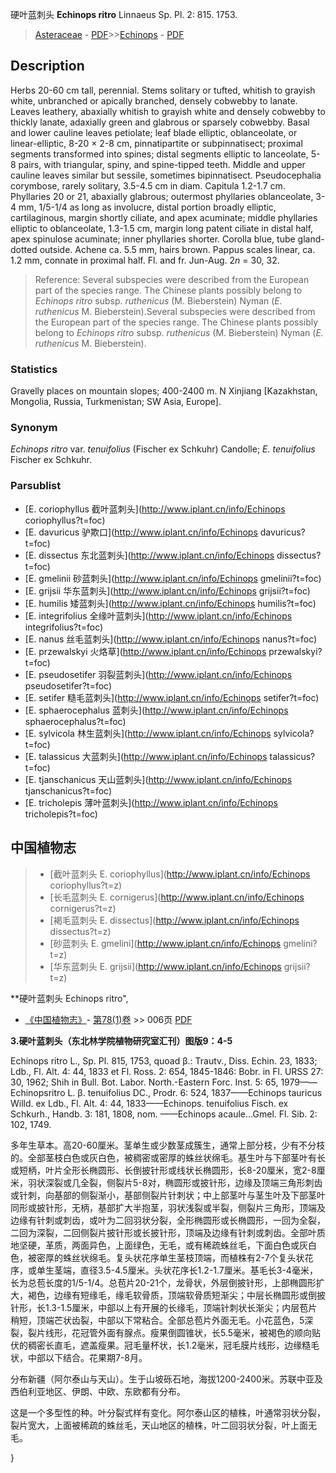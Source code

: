 硬叶蓝刺头 **Echinops ritro** Linnaeus Sp. Pl. 2: 815. 1753.

> [Asteraceae](http://www.iplant.cn/info/Asteraceae?t=foc) - [PDF](http://www.iplant.cn/foc/pdf/Asteraceae.pdf)>>[Echinops](http://www.iplant.cn/info/Echinops?t=foc) - [PDF](http://www.iplant.cn/foc/pdf/Echinops.pdf)

## Description

Herbs 20-60 cm tall, perennial. Stems solitary or tufted, whitish to grayish white, unbranched or apically branched, densely cobwebby to lanate. Leaves leathery, abaxially whitish to grayish white and densely cobwebby to thickly lanate, adaxially green and glabrous or sparsely cobwebby. Basal and lower cauline leaves petiolate; leaf blade elliptic, oblanceolate, or linear-elliptic, 8-20 × 2-8 cm, pinnatipartite or subpinnatisect; proximal segments transformed into spines; distal segments elliptic to lanceolate, 5-8 pairs, with triangular, spiny, and spine-tipped teeth. Middle and upper cauline leaves similar but sessile, sometimes bipinnatisect. Pseudocephalia corymbose, rarely solitary, 3.5-4.5 cm in diam. Capitula 1.2-1.7 cm. Phyllaries 20 or 21, abaxially glabrous; outermost phyllaries oblanceolate, 3-4 mm, 1/5-1/4 as long as involucre, distal portion broadly elliptic, cartilaginous, margin shortly ciliate, and apex acuminate; middle phyllaries elliptic to oblanceolate, 1.3-1.5 cm, margin long patent ciliate in distal half, apex spinulose acuminate; inner phyllaries shorter. Corolla blue, tube gland-dotted outside. Achene ca. 5.5 mm, hairs brown. Pappus scales linear, ca. 1.2 mm, connate in proximal half. Fl. and fr. Jun-Aug. 2*n* = 30, 32.

> Reference: 
> Several subspecies were described from the European part of the species range. The Chinese plants possibly belong to *Echinops ritro* subsp. *ruthenicus* (M. Bieberstein) Nyman (*E. ruthenicus* M. Bieberstein).Several subspecies were described from the European part of the species range. The Chinese plants possibly belong to *Echinops ritro* subsp. *ruthenicus* (M. Bieberstein) Nyman (*E. ruthenicus* M. Bieberstein).

### Statistics
Gravelly places on mountain slopes; 400-2400 m. N Xinjiang [Kazakhstan, Mongolia, Russia, Turkmenistan; SW Asia, Europe].

### Synonym
*Echinops ritro* var. *tenuifolius* (Fischer ex Schkuhr) Candolle; *E. tenuifolius* Fischer ex Schkuhr.

### Parsublist

* [E.  coriophyllus  截叶蓝刺头](http://www.iplant.cn/info/Echinops coriophyllus?t=foc)
* [E.  davuricus  驴欺口](http://www.iplant.cn/info/Echinops davuricus?t=foc)
* [E.  dissectus  东北蓝刺头](http://www.iplant.cn/info/Echinops dissectus?t=foc)
* [E.  gmelinii  砂蓝刺头](http://www.iplant.cn/info/Echinops gmelinii?t=foc)
* [E.  grijsii  华东蓝刺头](http://www.iplant.cn/info/Echinops grijsii?t=foc)
* [E.  humilis  矮蓝刺头](http://www.iplant.cn/info/Echinops humilis?t=foc)
* [E.  integrifolius  全缘叶蓝刺头](http://www.iplant.cn/info/Echinops integrifolius?t=foc)
* [E.  nanus  丝毛蓝刺头](http://www.iplant.cn/info/Echinops nanus?t=foc)
* [E.  przewalskyi  火烙草](http://www.iplant.cn/info/Echinops przewalskyi?t=foc)
* [E.  pseudosetifer  羽裂蓝刺头](http://www.iplant.cn/info/Echinops pseudosetifer?t=foc)
* [E.  setifer  糙毛蓝刺头](http://www.iplant.cn/info/Echinops setifer?t=foc)
* [E.  sphaerocephalus  蓝刺头](http://www.iplant.cn/info/Echinops sphaerocephalus?t=foc)
* [E.  sylvicola  林生蓝刺头](http://www.iplant.cn/info/Echinops sylvicola?t=foc)
* [E.  talassicus  大蓝刺头](http://www.iplant.cn/info/Echinops talassicus?t=foc)
* [E.  tjanschanicus  天山蓝刺头](http://www.iplant.cn/info/Echinops tjanschanicus?t=foc)
* [E.  tricholepis  薄叶蓝刺头](http://www.iplant.cn/info/Echinops tricholepis?t=foc)

## 中国植物志

> * [截叶蓝刺头  E.  coriophyllus](http://www.iplant.cn/info/Echinops coriophyllus?t=z)
> * [长毛蓝刺头  E.  cornigerus](http://www.iplant.cn/info/Echinops cornigerus?t=z)
> * [褐毛蓝刺头  E.  dissectus](http://www.iplant.cn/info/Echinops dissectus?t=z)
> * [砂蓝刺头  E.  gmelini](http://www.iplant.cn/info/Echinops gmelini?t=z)
> * [华东蓝刺头  E.  grijsii](http://www.iplant.cn/info/Echinops grijsii?t=z)

**硬叶蓝刺头 Echinops ritro",

* [《中国植物志》](http://www.iplant.cn/frps)- [第78(1)卷](http://www.iplant.cn/frps/vol/78(1)) >> 006页 [PDF](http://www.iplant.cn/frps/pdf/78(1)/006.PDF)

**3.硬叶蓝刺头（东北林学院植物研究室汇刊）图版9：4-5**

Echinops ritro L., Sp. Pl. 815, 1753, quoad β.: Trautv., Diss. Echin. 23, 1833; Ldb., Fl. Alt. 4: 44, 1833 et Fl. Ross. 2: 654, 1845-1846: Bobr. in Fl. URSS 27: 30, 1962; Shih in Bull. Bot. Labor. North.-Eastern Forc. Inst. 5: 65, 1979——Echinopsritro L. β. tenuifolius DC., Prodr. 6: 524, 1837——Echinops tauricus Willd. ex Ldb., Fl. Alt. 4: 44, 1833——Echinops. tenuifolius Fisch. ex Schkurh., Handb. 3: 181, 1808, nom. ——Echinops acaule…Gmel. Fl. Sib. 2: 102, 1749.

多年生草本。高20-60厘米。茎单生或少数茎成簇生，通常上部分枝，少有不分枝的。全部茎枝白色或灰白色，被稠密或密厚的蛛丝状绵毛。基生叶与下部茎叶有长或短柄，叶片全形长椭圆形、长倒披针形或线状长椭圆形，长8-20厘米，宽2-8厘米，羽状深裂或几全裂，侧裂片5-8对，椭圆形或披针形，边缘及顶端三角形刺齿或针刺，向基部的侧裂渐小，基部侧裂片针刺状；中上部茎叶与茎生叶及下部茎叶同形或披针形，无柄，基部扩大半抱茎，羽状浅裂或半裂，侧裂片三角形，顶端及边缘有针刺或刺齿，或叶为二回羽状分裂，全形椭圆形或长椭圆形，一回为全裂，二回为深裂，二回侧裂片披针形或长披针形，顶端及边缘有针刺或刺齿。全部叶质地坚硬，革质，两面异色，上面绿色，无毛，或有稀疏蛛丝毛，下面白色或灰白色，被密厚的蛛丝状绵毛。复头状花序单生茎枝顶端，而植株有2-7个复头状花序，或单生茎端，直径3.5-4.5厘米。头状花序长1.2-1.7厘米。基毛长3-4毫米，长为总苞长度的1/5-1/4。总苞片20-21个，龙骨状，外层倒披针形，上部椭圆形扩大，褐色，边缘有短缘毛，缘毛软骨质，顶端软骨质短渐尖；中层长椭圆形或倒披针形，长1.3-1.5厘米，中部以上有开展的长缘毛，顶端针刺状长渐尖；内层苞片稍短，顶端芒状齿裂，中部以下常粘合。全部总苞片外面无毛。小花蓝色，5深裂，裂片线形，花冠管外面有腺点。瘦果倒圆锥状，长5.5毫米，被褐色的顺向贴伏的稠密长直毛，遮盖瘦果。冠毛量杯状，长1.2毫米，冠毛膜片线形，边缘糙毛状，中部以下结合。花果期7-8月。

分布新疆（阿尔泰山与天山）。生于山坡砾石地，海拔1200-2400米。苏联中亚及西伯利亚地区、伊朗、中欧、东欧都有分布。

这是一个多型性的种。叶分裂式样有变化。阿尔泰山区的植株，叶通常羽状分裂，裂片宽大，上面被稀疏的蛛丝毛，天山地区的植株，叶二回羽状分裂，叶上面无毛。

}